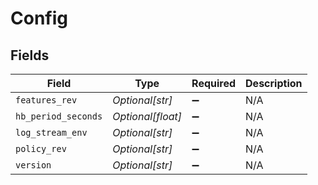# Config


## Fields

| Field               | Type                | Required            | Description         |
| ------------------- | ------------------- | ------------------- | ------------------- |
| `features_rev`      | *Optional[str]*     | :heavy_minus_sign:  | N/A                 |
| `hb_period_seconds` | *Optional[float]*   | :heavy_minus_sign:  | N/A                 |
| `log_stream_env`    | *Optional[str]*     | :heavy_minus_sign:  | N/A                 |
| `policy_rev`        | *Optional[str]*     | :heavy_minus_sign:  | N/A                 |
| `version`           | *Optional[str]*     | :heavy_minus_sign:  | N/A                 |